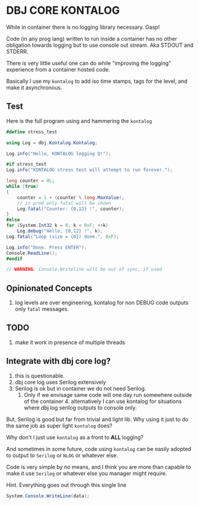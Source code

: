 <h1>DBJ CORE KONTALOG</h1>

While in container there is no logging library necessary. Gasp!

Code (in any prog lang) written to run inside a container has no other obligation towards logging but to use console out stream. Aka STDOUT and STDERR.

There is very little useful one can do while "improving the logging" experience from a container hosted code.

Basically I  use my `kontalog` to add iso time stamps, tags for the level, and make it asynchronous.

## Test 

Here is the full program using and hammering the `kontalog`

```c#
#define stress_test

using Log = dbj.Kontalog.Kontalog;

Log.info("Hello, KONTALOG logging Q!");

#if stress_test
Log.info("KONTALOG stress test will attempt to run forever.");

long counter = 0L;
while (true)
{
    counter = 1 + (counter % long.MaxValue);
    // in prod only fatal will be shown
    Log.fatal("Counter: {0,12} !", counter);
}
#else
for (System.Int32 k = 0; k < 0xF; ++k)
    Log.debug("Hello, {0,12} !", k);
Log.fatal("Loop (size = {0}) done.", 0xF);

Log.info("Done. Press ENTER");
Console.ReadLine();
#endif

// WARNING: Console.Writeline will be out of sync, if used 
```

## Opinionated Concepts

1. log levels are over engineering, kontalog for non DEBUG code outputs only `fatal` messages.

## TODO

1. make it work in presence of multiple threads

## Integrate with dbj core log?

   1. this is questionable.
   2. dbj core log uses Serilog extensively
   3. Serilog is ok but in container we do not need Serilog. 
      1. Only if we envisage same code will one day run somewhere outside of the container
    4. alternatively I can use kontalog for situations where dbj log serilog outputs to console only.

But. Serilog is good but far from trivial and light lib. Why using it just to do the same job as super light `kontalog` does?

Why don't I just use `kontalog` as a front to **ALL** logging?

And sometimes in some future, code using `kontalog` can be easily adopted to output to `Serilog` or `NLOG` or whatever else.

Code is very simple by no means, and I think you are more than capable to make it use `Serilog` or whatever else you manager might require.

Hint. Everything goes out through this single line

```c#
System.Console.WriteLine(data);
```
